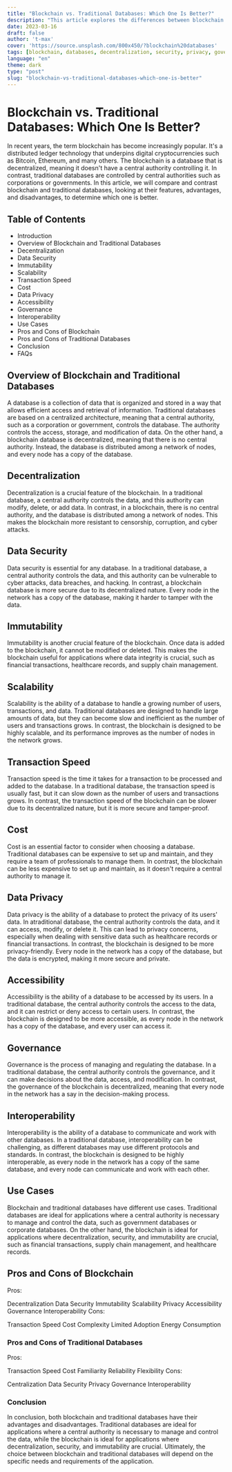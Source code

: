 ```yaml
---
title: "Blockchain vs. Traditional Databases: Which One Is Better?"
description: "This article explores the differences between blockchain and traditional databases, and their respective advantages and disadvantages. It also discusses their use cases and the factors that should be considered when choosing between them."
date: 2023-03-16
draft: false
author: 't-max'
cover: 'https://source.unsplash.com/800x450/?blockchain%20databases'
tags: [blockchain, databases, decentralization, security, privacy, governance, interoperability]
language: "en"
theme: dark
type: "post"
slug: "blockchain-vs-traditional-databases-which-one-is-better"
---
```


# Blockchain vs. Traditional Databases: Which One Is Better?

In recent years, the term blockchain has become increasingly popular. It's a distributed ledger technology that underpins digital cryptocurrencies such as Bitcoin, Ethereum, and many others. The blockchain is a database that is decentralized, meaning it doesn't have a central authority controlling it. In contrast, traditional databases are controlled by central authorities such as corporations or governments. In this article, we will compare and contrast blockchain and traditional databases, looking at their features, advantages, and disadvantages, to determine which one is better.

## Table of Contents

- Introduction
- Overview of Blockchain and Traditional Databases
- Decentralization
- Data Security
- Immutability
- Scalability
- Transaction Speed
- Cost
- Data Privacy
- Accessibility
- Governance
- Interoperability
- Use Cases
- Pros and Cons of Blockchain
- Pros and Cons of Traditional Databases
- Conclusion
- FAQs

## Overview of Blockchain and Traditional Databases

A database is a collection of data that is organized and stored in a way that allows efficient access and retrieval of information. Traditional databases are based on a centralized architecture, meaning that a central authority, such as a corporation or government, controls the database. The authority controls the access, storage, and modification of data. On the other hand, a blockchain database is decentralized, meaning that there is no central authority. Instead, the database is distributed among a network of nodes, and every node has a copy of the database.

## Decentralization

Decentralization is a crucial feature of the blockchain. In a traditional database, a central authority controls the data, and this authority can modify, delete, or add data. In contrast, in a blockchain, there is no central authority, and the database is distributed among a network of nodes. This makes the blockchain more resistant to censorship, corruption, and cyber attacks.

## Data Security

Data security is essential for any database. In a traditional database, a central authority controls the data, and this authority can be vulnerable to cyber attacks, data breaches, and hacking. In contrast, a blockchain database is more secure due to its decentralized nature. Every node in the network has a copy of the database, making it harder to tamper with the data.

## Immutability

Immutability is another crucial feature of the blockchain. Once data is added to the blockchain, it cannot be modified or deleted. This makes the blockchain useful for applications where data integrity is crucial, such as financial transactions, healthcare records, and supply chain management.

## Scalability

Scalability is the ability of a database to handle a growing number of users, transactions, and data. Traditional databases are designed to handle large amounts of data, but they can become slow and inefficient as the number of users and transactions grows. In contrast, the blockchain is designed to be highly scalable, and its performance improves as the number of nodes in the network grows.

## Transaction Speed

Transaction speed is the time it takes for a transaction to be processed and added to the database. In a traditional database, the transaction speed is usually fast, but it can slow down as the number of users and transactions grows. In contrast, the transaction speed of the blockchain can be slower due to its decentralized nature, but it is more secure and tamper-proof.

## Cost

Cost is an essential factor to consider when choosing a database. Traditional databases can be expensive to set up and maintain, and they require a team of professionals to manage them. In contrast, the blockchain can be less expensive to set up and maintain, as it doesn't require a central authority to manage it.

## Data Privacy

Data privacy is the ability of a database to protect the privacy of its users' data. In atraditional database, the central authority controls the data, and it can access, modify, or delete it. This can lead to privacy concerns, especially when dealing with sensitive data such as healthcare records or financial transactions. In contrast, the blockchain is designed to be more privacy-friendly. Every node in the network has a copy of the database, but the data is encrypted, making it more secure and private.

## Accessibility

Accessibility is the ability of a database to be accessed by its users. In a traditional database, the central authority controls the access to the data, and it can restrict or deny access to certain users. In contrast, the blockchain is designed to be more accessible, as every node in the network has a copy of the database, and every user can access it.

## Governance

Governance is the process of managing and regulating the database. In a traditional database, the central authority controls the governance, and it can make decisions about the data, access, and modification. In contrast, the governance of the blockchain is decentralized, meaning that every node in the network has a say in the decision-making process.

## Interoperability

Interoperability is the ability of a database to communicate and work with other databases. In a traditional database, interoperability can be challenging, as different databases may use different protocols and standards. In contrast, the blockchain is designed to be highly interoperable, as every node in the network has a copy of the same database, and every node can communicate and work with each other.

## Use Cases

Blockchain and traditional databases have different use cases. Traditional databases are ideal for applications where a central authority is necessary to manage and control the data, such as government databases or corporate databases. On the other hand, the blockchain is ideal for applications where decentralization, security, and immutability are crucial, such as financial transactions, supply chain management, and healthcare records.

## Pros and Cons of Blockchain

Pros:

Decentralization
Data Security
Immutability
Scalability
Privacy
Accessibility
Governance
Interoperability
Cons:

Transaction Speed
Cost
Complexity
Limited Adoption
Energy Consumption

### Pros and Cons of Traditional Databases

Pros:

Transaction Speed
Cost
Familiarity
Reliability
Flexibility
Cons:

Centralization
Data Security
Privacy
Governance
Interoperability

### **Conclusion**

In conclusion, both blockchain and traditional databases have their advantages and disadvantages. Traditional databases are ideal for applications where a central authority is necessary to manage and control the data, while the blockchain is ideal for applications where decentralization, security, and immutability are crucial. Ultimately, the choice between blockchain and traditional databases will depend on the specific needs and requirements of the application.